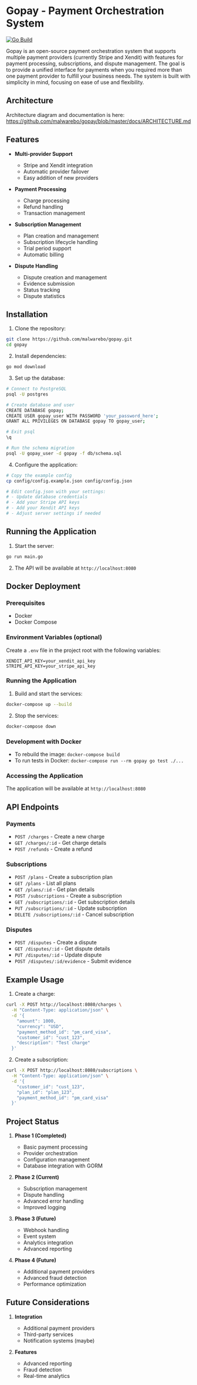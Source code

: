 # Gopay - Payment Orchestration System

[![Go Build](https://github.com/malwarebo/gopay/actions/workflows/go-build.yml/badge.svg)](https://github.com/malwarebo/gopay/actions/workflows/go-build.yml)

Gopay is an open-source payment orchestration system that supports multiple payment providers (currently Stripe and Xendit) with features for payment processing, subscriptions, and dispute management. The goal is to provide a unified interface for payments when you required more than one payment provider to fulfill your business needs. The system is built with simplicity in mind, focusing on ease of use and flexibility.

## Architecture

Architecture diagram and documentation is here: https://github.com/malwarebo/gopay/blob/master/docs/ARCHITECTURE.md

## Features

- **Multi-provider Support**
  - Stripe and Xendit integration
  - Automatic provider failover
  - Easy addition of new providers

- **Payment Processing**
  - Charge processing
  - Refund handling
  - Transaction management

- **Subscription Management**
  - Plan creation and management
  - Subscription lifecycle handling
  - Trial period support
  - Automatic billing

- **Dispute Handling**
  - Dispute creation and management
  - Evidence submission
  - Status tracking
  - Dispute statistics

## Installation

1. Clone the repository:
```bash
git clone https://github.com/malwarebo/gopay.git
cd gopay
```

2. Install dependencies:
```bash
go mod download
```

3. Set up the database:
```bash
# Connect to PostgreSQL
psql -U postgres

# Create database and user
CREATE DATABASE gopay;
CREATE USER gopay_user WITH PASSWORD 'your_password_here';
GRANT ALL PRIVILEGES ON DATABASE gopay TO gopay_user;

# Exit psql
\q

# Run the schema migration
psql -U gopay_user -d gopay -f db/schema.sql
```

4. Configure the application:
```bash
# Copy the example config
cp config/config.example.json config/config.json

# Edit config.json with your settings:
# - Update database credentials
# - Add your Stripe API keys
# - Add your Xendit API keys
# - Adjust server settings if needed
```

## Running the Application

1. Start the server:
```bash
go run main.go
```

2. The API will be available at `http://localhost:8080`

## Docker Deployment

### Prerequisites
- Docker
- Docker Compose

### Environment Variables (optional)
Create a `.env` file in the project root with the following variables:
```
XENDIT_API_KEY=your_xendit_api_key
STRIPE_API_KEY=your_stripe_api_key
```

### Running the Application
1. Build and start the services:
```bash
docker-compose up --build
```

2. Stop the services:
```bash
docker-compose down
```

### Development with Docker
- To rebuild the image: `docker-compose build`
- To run tests in Docker: `docker-compose run --rm gopay go test ./...`

### Accessing the Application
The application will be available at `http://localhost:8080`

## API Endpoints

### Payments
- `POST /charges` - Create a new charge
- `GET /charges/:id` - Get charge details
- `POST /refunds` - Create a refund

### Subscriptions
- `POST /plans` - Create a subscription plan
- `GET /plans` - List all plans
- `GET /plans/:id` - Get plan details
- `POST /subscriptions` - Create a subscription
- `GET /subscriptions/:id` - Get subscription details
- `PUT /subscriptions/:id` - Update subscription
- `DELETE /subscriptions/:id` - Cancel subscription

### Disputes
- `POST /disputes` - Create a dispute
- `GET /disputes/:id` - Get dispute details
- `PUT /disputes/:id` - Update dispute
- `POST /disputes/:id/evidence` - Submit evidence

## Example Usage

1. Create a charge:
```bash
curl -X POST http://localhost:8080/charges \
  -H "Content-Type: application/json" \
  -d '{
    "amount": 1000,
    "currency": "USD",
    "payment_method_id": "pm_card_visa",
    "customer_id": "cust_123",
    "description": "Test charge"
  }'
```

2. Create a subscription:
```bash
curl -X POST http://localhost:8080/subscriptions \
  -H "Content-Type: application/json" \
  -d '{
    "customer_id": "cust_123",
    "plan_id": "plan_123",
    "payment_method_id": "pm_card_visa"
  }'
```

## Project Status

1. **Phase 1 (Completed)**
   - Basic payment processing
   - Provider orchestration
   - Configuration management
   - Database integration with GORM

2. **Phase 2 (Current)**
   - Subscription management
   - Dispute handling
   - Advanced error handling
   - Improved logging

3. **Phase 3 (Future)**
   - Webhook handling
   - Event system
   - Analytics integration
   - Advanced reporting

4. **Phase 4 (Future)**
   - Additional payment providers
   - Advanced fraud detection
   - Performance optimization

## Future Considerations

1. **Integration**
   - Additional payment providers
   - Third-party services
   - Notification systems (maybe)

2. **Features**
   - Advanced reporting
   - Fraud detection
   - Real-time analytics


